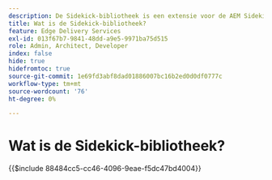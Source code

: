 ```yaml
---
description: De Sidekick-bibliotheek is een extensie voor de AEM Sidekick waarmee ontwikkelaars UI-gestuurde gereedschappen voor inhoudsauteurs kunnen maken. Het omvat een ingebouwde blokinsteekmodule die een lijst van alle blokken aan auteurs op een intuïtieve manier kan tonen, die de behoefte aan auteurs om elke variatie van een blok te herinneren of te zoeken verwijdert. Ontwikkelaars kunnen ook hun eigen insteekmodules voor de sidekick-bibliotheek schrijven.
title: Wat is de Sidekick-bibliotheek?
feature: Edge Delivery Services
exl-id: 013f67b7-9841-48dd-a9e5-9971ba75d515
role: Admin, Architect, Developer
index: false
hide: true
hidefromtoc: true
source-git-commit: 1e69fd3abf8dad01886007bc16b2ed0d0df0777c
workflow-type: tm+mt
source-wordcount: '76'
ht-degree: 0%

---
```


# Wat is de Sidekick-bibliotheek?

{{$include 88484cc5-cc46-4096-9eae-f5dc47bd4004}}
